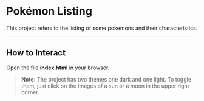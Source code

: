 # **Pokémon Listing**

This project refers to the listing of some pokemons and their characteristics.

---
## **How to Interact**

Open the file **index.html** in your browser.

> **Note:** The project has two themes one dark and one light. To toggle them, just click on the images of a sun or a moon in the upper right corner.